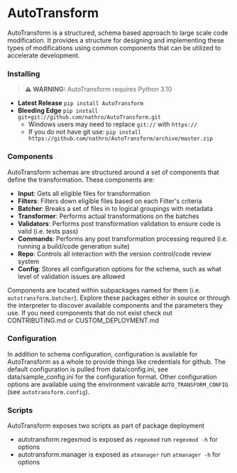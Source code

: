 # AutoTransform

AutoTransform is a structured, schema based approach to large scale code modification. It provides a structure for designing and implementing these types of modifications using common components that can be utilized to accelerate development.

### Installing

> **⚠ WARNING:** AutoTransform requires Python 3.10

 - **Latest Release** `pip install AutoTransform`
 - **Bleeding Edge** `pip install git+git://github.com/nathro/AutoTransform.git`
   - Windows users may need to replace `git://` with `https://`
   - If you do not have git use: `pip install https://github.com/nathro/AutoTransform/archive/master.zip`

### Components

AutoTransform schemas are structured around a set of components that define the transformation. These components are:
 - **Input**: Gets all eligible files for transformation
 - **Filters**: Filters down eligible files based on each Filter's criteria
 - **Batcher**: Breaks a set of files in to logical groupings with metadata
 - **Transformer**: Performs actual transformations on the batches
 - **Validators**: Performs post transformation validation to ensure code is valid (i.e. tests pass)
 - **Commands**: Performs any post transformation processing required (i.e. running a build/code generation suite)
 - **Repo**: Controls all interaction with the version control/code review system
 - **Config**: Stores all configuration options for the schema, such as what level of validation issues are allowed

Components are located within subpackages named for them (i.e. `autotransform.batcher`). Explore these packages either in source or through the interpreter to discover available components and the parameters they use. If you need components that do not exist check out CONTRIBUTING.md or CUSTOM_DEPLOYMENT.md

### Configuration

In addition to schema configuration, configuration is available for AutoTransform as a whole to provide things like credentials for github. The default configuration is pulled from data/config.ini, see data/sample_config.ini for the configuration format. Other configuration options are available using the environment vairable `AUTO_TRANSFORM_CONFIG` (see `autotransform.config`).

### Scripts

AutoTransform exposes two scripts as part of package deployment
 - autotransform.regexmod is exposed as `regexmod` run `regexmod -h` for options
 - autotransform.manager is exposed as `atmanager` run `atmanager -h` for options